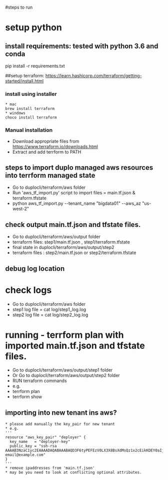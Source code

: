 #steps to run 

# setup python  
## install requirements: tested with python 3.6 and conda
pip install -r requirements.txt  

##setup terraform: https://learn.hashicorp.com/terraform/getting-started/install.html
### install using installer
    * mac
    brew install terraform
    * windows
    choco install terraform
### Manual installation
   * Download appropriate files from 
    https://www.terraform.io/downloads.html
   * Extract and add terrform to PATH
   
 ## steps to import duplo managed aws resources into terrform managed state 
  * Go to  duplocli/terraform/aws folder 
  * Run 'aws_tf_import.py' script to import files = main.tf.json & terraform.tfstate
  * python aws_tf_import.py --tenant_name "bigdata01" --aws_az "us-west-2"
  
  ## check output main.tf.json and tfstate files. 
  *  Go to duplocli/terraform/aws/output folder
  *  terraform files:  step1/main.tf.json , step1/terraform.tfstate
  *  final state in duplocli/terraform/aws/output/step2
  *  terraform files : step2/main.tf.json or  step2/terraform.tfstate 
 
  ## debug log location
  # check logs
  *  Go to  duplocli/terraform/aws folder
  *  step1 log file = cat log/step1_log.log
  *  step2 log file = cat log/step2_log.log 

  # running - terrform plan with imported main.tf.json and tfstate files. 
  * Go to duplocli/terraform/aws/output/step1 folder
  * Or Go to duplocli/terraform/aws/output/step2 folder
  * RUN terraform commands 
  * e.g. 
  * terrform plan 
  * terrform show 
 
 

## importing into new tenant ins aws?
    * please add manually the key_pair for new tenant
    * e.g.
    ''' 
    resource "aws_key_pair" "deployer" {
      key_name   = "deployer-key"
      public_key = "ssh-rsa AAAAB3NzaC1yc2EAAAADAQABAAABAQD3F6tyPEFEzV0LX3X8BsXdMsQz1x2cEikKDEY0aIj41qgxMCP/iteneqXSIFZBp5vizPvaoIR3Um9xK7PGoW8giupGn+EPuxIA4cDM4vzOqOkiMPhz5XK0whEjkVzTo4+S0puvDZuwIsdiW9mxhJc7tgBNL0cYlWSYVkz4G/fslNfRPW5mYAM49f4fhtxPb5ok4Q2Lg9dPKVHO/Bgeu5woMc7RY0p1ej6D4CKFE6lymSDJpW0YHX/wqE9+cfEauh7xZcG0q9t2ta6F6fmX0agvpFyZo8aFbXeUBr7osSCJNgvavWbM/06niWrOvYX2xwWdhXmXSrbX8ZbabVohBK41 email@example.com"
    }
    '''
    * remove ipaddresses from 'main.tf.json'
    * may be you need to look at conflicting optional attributes.
    
    